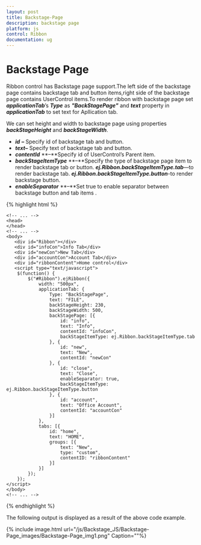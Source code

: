 ```yaml
---
layout: post
title: Backstage-Page
description: backstage page 
platform: js
control: Ribbon
documentation: ug
---
```


# Backstage Page 

Ribbon control has Backstage page support.The left side of the backstage page contains backstage tab and button items,right side of the backstage page contains UserControl items.To render ribbon with backstage page set _**applicationTab**_’s _**Type**_ as _**"BackStagePage"**_ and _**text**_ property in _**applicationTab**_ to set text for Apllication tab.

We can set height and width to backstage page using properties _**backStageHeight**_ and _**backStageWidth**_.

* _**id**_ **–** Specify id of backstage tab and button.
* _**text**_**–** Specify text of backstage tab and button.
* _**contentId**_ **–**Specify id of UserControl’s Parent item.
* _**backStageItemType**_ **–**Specify the type of backstage page item to render backstage tab or button. _**ej.Ribbon.backStageItemType.tab**_—to render backstage tab. _**ej.Ribbon.backStageItemType.button**_-to render backstage button.
* _**enableSeparator**_ **–**Set true to enable separator between backstage button and tab items .

{% highlight html %}

    <!-- ... -->
    <head>
    </head>
    <!-- ... -->
    <body>
       <div id="Ribbon"></div>
       <div id="infoCon">Info Tab</div>
       <div id="newCon">New Tab</div>
       <div id="accountCon">Account Tab</div>
       <div id="ribbonContent">Home control</div>
       <script type="text/javascript">
        $(function() {
            $("#Ribbon").ejRibbon({
                width: "500px",
                applicationTab: {
                    Type: "BackStagePage",
                    text: "FILE",
                    backStageHeight: 230,
                    backStageWidth: 500,
                    backStagePage: [{
                        id: "info",
                        text: "Info",
                        contentId: "infoCon",
                        backStageItemType: ej.Ribbon.backStageItemType.tab
                    }, {
                        id: "new",
                        text: "New",
                        contentId: "newCon"
                    }, {
                        id: "close",
                        text: "Close",
                        enableSeparator: true,
                        backStageItemType: ej.Ribbon.backStageItemType.button
                    }, {
                        id: "account",
                        text: "Office Account",
                        contentId: "accountCon"
                    }]
                },
                tabs: [{
                    id: "home",
                    text: "HOME",
                    groups: [{
                        text: "New",
                        type: "custom",
                        contentID: "ribbonContent"
                    }]
                }]
            });
        });
    </script>
    </body>
    <!-- ... -->

{% endhighlight %}

The following output is displayed as a result of the above code example.

{% include image.html url="/js/Backstage_JS/Backstage-Page_images/Backstage-Page_img1.png" Caption=""%}